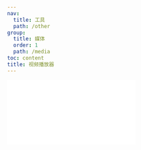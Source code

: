 ```yaml
---
nav:
  title: 工具
  path: /other
group:
  title: 媒体
  order: 1
  path: /media
toc: content
title: 视频播放器
---
```


<embed src="../readme.md"></embed>
